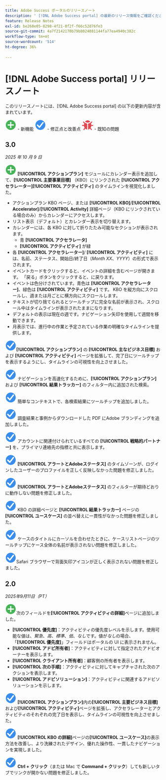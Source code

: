 ```yaml
---
title: Adobe Success ポータルのリリースノート
description: ' [!DNL Adobe Success portal] の最新のリリース情報をご確認ください。'
feature: Release Notes
exl-id: be268e05-8298-4f21-8f2f-f66c52d76fe3
source-git-commit: 4a7f2142170b79b8024881144fa77ea4940c382c
workflow-type: tm+mt
source-wordcount: '514'
ht-degree: 36%

---
```


# [!DNL Adobe Success portal] リリースノート

このリリースノートには、[!DNL Adobe Success portal] の以下の更新内容が含まれています。

![新規](../adobe-success-portal/assets/new.svg) - 新機能
![修正](../adobe-success-portal/assets/fix.svg) - 修正点と改善点
![バグ](../adobe-success-portal/assets/bug.svg) - 既知の問題

## 3.0

_2025 年 10 月 9 日_

![&#x200B; 新規 &#x200B;](../adobe-success-portal/assets/new.svg) **[!UICONTROL アクションプラン]** モジュールにカレンダー表示を追加して、**[!UICONTROL 主要事業目標]** （KBO）にリンクされた **[!UICONTROL アクセラレーター]**&#x200B;**[!UICONTROL アクティビティ]** のタイムラインを視覚化しました。
* アクションプラン KBO ページ、または **[!UICONTROL KBO]**/**[!UICONTROL Accelerator]**/**[!UICONTROL Activity]** 詳細ページ（KBO にリンクされている場合のみ）からカレンダーにアクセスします。
* リスト表示（デフォルト）とカレンダー表示を切り替えます。
* カレンダーには、各 KBO に対して折りたたみ可能なセクションが表示されます。
   * 青 **[!UICONTROL アクセラレータ]**
   * **[!UICONTROL アクティビティ]** が緑
* 各 **[!UICONTROL アクセラレーター]**/ **[!UICONTROL アクティビティ]** には、名前、ステータス、開始日/終了日（*Month XX*、*YYYY*）の形式で表示されます。
* イベントカードをクリックすると、イベントの詳細を含むページが開きます。 「戻る」ボタンをクリックすると、に戻ります。
* イベントは色分けされています。青色は **[!UICONTROL アクセラレーター]**、緑色は **[!UICONTROL アクティビティ]** です。 KBO を縦方向にスクロールし、週または月ごとに横方向にスクロールします。
* テキストが切り捨てられるとツールチップに完全な名前が表示され、スクロール中はタイムラインが表示されたままになります。
* デフォルトの表示は現在の週です。ナビゲーション矢印を使用して週間を移動できます。
* 月表示では、進行中の作業と予定されている作業の明確なタイムラインを提供します。

![&#x200B; 修正 &#x200B;](../adobe-success-portal/assets/fix.svg)**[!UICONTROL アクションプラン]** の **[!UICONTROL 主なビジネス目標]** および **[!UICONTROL アクティビティ]** ページを拡張して、完了日にツールチップを表示するようにし、タイムラインの可視性を向上させました。

![&#x200B; 修正 &#x200B;](../adobe-success-portal/assets/fix.svg) ナビゲーションを高速化するために、**[!UICONTROL アクションプラン]** および **[!UICONTROL 結果トラッカー]** のフィルター内に追加された検索。


![&#x200B; 修正 &#x200B;](../adobe-success-portal/assets/fix.svg) 簡単なコンテキストで、各検索結果にツールチップを追加しました。

![&#x200B; 修正 &#x200B;](../adobe-success-portal/assets/fix.svg) 調査結果と事例からダウンロードした PDF にAdobe ブランディングを追加しました。

![&#x200B; 修正 &#x200B;](../adobe-success-portal/assets/fix.svg) アカウントに関連付けられているすべての **[!UICONTROL 戦略的パートナー]** を、プライマリ連絡先の指標と共に表示します。

![&#x200B; 修正 &#x200B;](../adobe-success-portal/assets/fix.svg) **[!UICONTROL アラートとAdobeステータス]** のタイムゾーンが、ログインしたユーザーのプロファイルを正しく反映しなかった問題を修正しました。

![&#x200B; 修正 &#x200B;](../adobe-success-portal/assets/fix.svg) **[!UICONTROL アラートとAdobeステータス]** のフィルターが期待どおりに動作しない問題を修正しました。

![&#x200B; 修正 &#x200B;](../adobe-success-portal/assets/fix.svg) KBO の詳細ページと **[!UICONTROL 結果トラッカー]** ページの **[!UICONTROL ユースケース]** の並べ替えに一貫性がなかった問題を修正しました。

![&#x200B; 修正 &#x200B;](../adobe-success-portal/assets/fix.svg) ケースのタイトルにカーソルを合わせたときに、ケースリストページのツールチップにケース全体の名前が表示されない問題を修正しました。

![&#x200B; 修正 &#x200B;](../adobe-success-portal/assets/fix.svg)Safari ブラウザーで背面矢印アイコンが正しく表示されない問題を修正しました。

## 2.0

_2025年9月11日（PT）_

![新規](../adobe-success-portal/assets/new.svg)次のフィールドを&#x200B;**[!UICONTROL アクティビティの詳細]**&#x200B;ページに追加しました。

* **[!UICONTROL 優先度]**：アクティビティの優先度レベルを示します。使用可能な値は、*緊急*、*高*、*標準*、*低*、*なし*&#x200B;です。値が&#x200B;*なし*&#x200B;の場合、「**[!UICONTROL 優先度]**」フィールドはポータルの UI に表示されません。
* **[!UICONTROL アドビ所有者]**：アクティビティに対して指定されたアドビオーナーを表示します。
* **[!UICONTROL クライアント所有者]**：顧客側の所有者を表示します。
* **[!UICONTROL 次の手順]**：アクティビティに対してキャプチャされた次のアクションを表示します。
* **[!UICONTROL アドビソリューション]**：アクティビティに関連するアドビソリューションを示します。

![修正](../adobe-success-portal/assets/fix.svg) **[!UICONTROL アクションプラン]**&#x200B;内の&#x200B;**[!UICONTROL 主要ビジネス目標]**&#x200B;および&#x200B;**[!UICONTROL アクティビティ]**&#x200B;ページを拡張し、アクセラレーターとアクティビティのそれぞれの完了日を表示し、タイムラインの可視性を向上させました。

![修正](../adobe-success-portal/assets/fix.svg) **[!UICONTROL KBO の詳細]**&#x200B;ページの&#x200B;**[!UICONTROL ユースケース]**&#x200B;の表示方法を改善し、より洗練されたデザイン、優れた操作性、一貫したナビゲーションを実現しました。

![修正](../adobe-success-portal/assets/fix.svg) **Ctrl + クリック**（または Mac で **Command + クリック**）しても新しいタブでリンクが開かない問題を修正しました。
